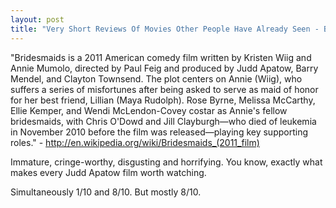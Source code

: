 ```yaml
---
layout: post
title: "Very Short Reviews Of Movies Other People Have Already Seen - Bridesmaids [2011]"
---
```


"Bridesmaids is a 2011 American comedy film written by Kristen Wiig and Annie Mumolo, directed by Paul Feig and produced by Judd Apatow, Barry Mendel, and Clayton Townsend. The plot centers on Annie (Wiig), who suffers a series of misfortunes after being asked to serve as maid of honor for her best friend, Lillian (Maya Rudolph). Rose Byrne, Melissa McCarthy, Ellie Kemper, and Wendi McLendon-Covey costar as Annie's fellow bridesmaids, with Chris O'Dowd and Jill Clayburgh—who died of leukemia in November 2010 before the film was released—playing key supporting roles." - http://en.wikipedia.org/wiki/Bridesmaids_(2011_film)

Immature, cringe-worthy, disgusting and horrifying. You know, exactly what makes every Judd Apatow film worth watching.

Simultaneously 1/10 and 8/10. But mostly 8/10.

